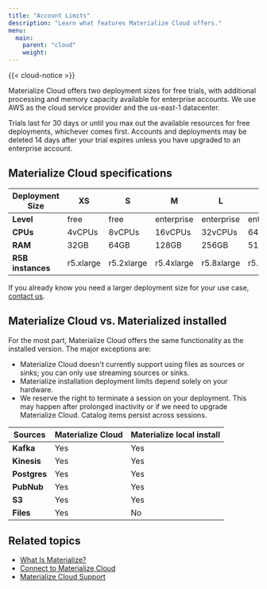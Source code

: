 ```yaml
---
title: "Account Limits"
description: "Learn what features Materialize Cloud offers."
menu:
  main:
    parent: "cloud"
    weight:
---
```


{{< cloud-notice >}}

Materialize Cloud offers two deployment sizes for free trials, with additional processing and memory capacity available for enterprise accounts. We use AWS as the cloud service provider and the us-east-1 datacenter.

Trials last for 30 days or until you max out the available resources for free deployments, whichever comes first. Accounts and deployments may be deleted 14 days after your trial expires unless you have upgraded to an enterprise account.

## Materialize Cloud specifications

Deployment Size | XS | S | M | L | XL
----------------|----|---|---|---|---
**Level**  | free  | free  | enterprise  | enterprise  |  enterprise
**CPUs**  | 4vCPUs  | 8vCPUs  | 16vCPUs  |  32vCPUs  |  64vCPUs
**RAM**  |  32GB | 64GB  | 128GB  | 256GB  |  512GB
**R5B instances**  | r5.xlarge   | r5.2xlarge  | r5.4xlarge   | r5.8xlarge   |  r5.16xlarge

If you already know you need a larger deployment size for your use case, [contact us](../support).

## Materialize Cloud vs. Materialized installed

For the most part, Materialize Cloud offers the same functionality as the installed version. The major exceptions are:

* Materialize Cloud doesn't currently support using files as sources or sinks; you can only use streaming sources or sinks.
* Materialize installation deployment limits depend solely on your hardware.
* We reserve the right to terminate a session on your deployment. This may happen after prolonged inactivity or if we need to upgrade Materialize Cloud. Catalog items persist across sessions.

Sources | Materialize Cloud | Materialize local install
--------|-------------------|--------------------------
**Kafka** | Yes | Yes
**Kinesis**  | Yes | Yes
**Postgres**  | Yes | Yes
**PubNub**  | Yes | Yes
**S3**  |  Yes | Yes
**Files**  |  Yes |  No

## Related topics

* [What Is Materialize?](/overview/what-is-materialize)
* [Connect to Materialize Cloud](../connect-to-materialize-cloud)
* [Materialize Cloud Support](../support)
